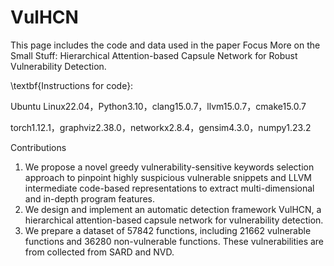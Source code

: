 # VulHCN
This page includes the code and data used in the paper Focus More on the Small Stuff: Hierarchical Attention-based Capsule Network for Robust Vulnerability Detection.

\textbf{Instructions for code}:

Ubuntu Linux22.04，Python3.10，clang15.0.7，llvm15.0.7，cmake15.0.7

torch1.12.1，graphviz2.38.0，networkx2.8.4，gensim4.3.0，numpy1.23.2

Contributions
1. We propose a novel greedy vulnerability-sensitive keywords selection approach to pinpoint highly suspicious vulnerable snippets and LLVM intermediate code-based representations to extract multi-dimensional and in-depth program features.
2. We design and implement an automatic detection framework VulHCN, a hierarchical attention-based capsule network for vulnerability detection.
3. We prepare a dataset of 57842 functions, including 21662 vulnerable functions and 36280 non-vulnerable functions. These vulnerabilities are from collected from SARD and NVD.
